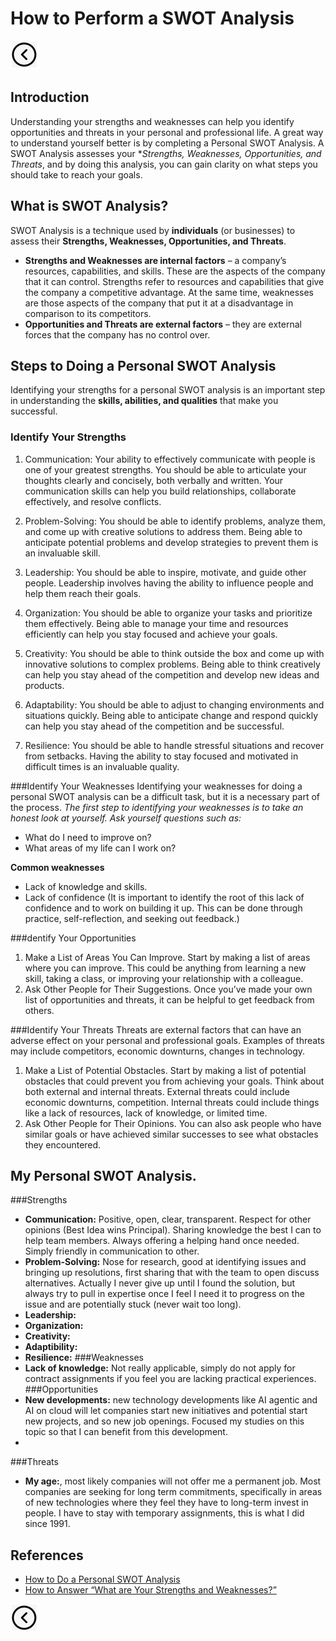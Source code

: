 # How to Perform a SWOT Analysis
[<img src="../images/back.png">](../README.md)

## Introduction
Understanding your strengths and weaknesses can help you identify opportunities and threats in your personal and professional life. A great way to understand yourself better is by completing a Personal SWOT Analysis. A SWOT Analysis assesses your **Strengths, Weaknesses, Opportunities, and Threats*, and by doing this analysis, you can gain clarity on what steps you should take to reach your goals.

## What is SWOT Analysis?
SWOT Analysis is a technique used by **individuals** (or businesses) to assess their **Strengths, Weaknesses, Opportunities, and Threats**.
- **Strengths and Weaknesses are internal factors** – a company’s resources, capabilities, and skills. These are the aspects of the company that it can control. Strengths refer to resources and capabilities that give the company a competitive advantage. At the same time, weaknesses are those aspects of the company that put it at a disadvantage in comparison to its competitors.
- **Opportunities and Threats are external factors** – they are external forces that the company has no control over.

## Steps to Doing a Personal SWOT Analysis
Identifying your strengths for a personal SWOT analysis is an important step in understanding the **skills, abilities, and qualities** that make you successful.

### Identify Your Strengths
1. Communication:
   Your ability to effectively communicate with people is one of your greatest strengths. You should be able to articulate your thoughts clearly and concisely, both verbally and written. Your communication skills can help you build relationships, collaborate effectively, and resolve conflicts.

2. Problem-Solving:
   You should be able to identify problems, analyze them, and come up with creative solutions to address them. Being able to anticipate potential problems and develop strategies to prevent them is an invaluable skill.

3. Leadership:
   You should be able to inspire, motivate, and guide other people. Leadership involves having the ability to influence people and help them reach their goals.

4. Organization:
   You should be able to organize your tasks and prioritize them effectively. Being able to manage your time and resources efficiently can help you stay focused and achieve your goals.

5. Creativity:
   You should be able to think outside the box and come up with innovative solutions to complex problems. Being able to think creatively can help you stay ahead of the competition and develop new ideas and products.

6. Adaptability:
   You should be able to adjust to changing environments and situations quickly. Being able to anticipate change and respond quickly can help you stay ahead of the competition and be successful.

7. Resilience:
   You should be able to handle stressful situations and recover from setbacks. Having the ability to stay focused and motivated in difficult times is an invaluable quality.

###Identify Your Weaknesses
Identifying your weaknesses for doing a personal SWOT analysis can be a difficult task, but it is a necessary part of the process.
*The first step to identifying your weaknesses is to take an honest look at yourself. Ask yourself questions such as:*
- What do I need to improve on?
- What areas of my life can I work on?

**Common weaknesses**
- Lack of knowledge and skills.
- Lack of confidence (It is important to identify the root of this lack of confidence and to work on building it up. This can be done through practice, self-reflection, and seeking out feedback.)

###dentify Your Opportunities
1. Make a List of Areas You Can Improve. Start by making a list of areas where you can improve. This could be anything from learning a new skill, taking a class, or improving your relationship with a colleague.
2. Ask Other People for Their Suggestions. Once you’ve made your own list of opportunities and threats, it can be helpful to get feedback from others.

###Identify Your Threats
Threats are external factors that can have an adverse effect on your personal and professional goals.  Examples of threats may include competitors, economic downturns, changes in technology.
1. Make a List of Potential Obstacles. Start by making a list of potential obstacles that could prevent you from achieving your goals. Think about both external and internal threats. External threats could include economic downturns, competition. Internal threats could include things like a lack of resources, lack of knowledge, or limited time.
2. Ask Other People for Their Opinions. You can also ask people who have similar goals or have achieved similar successes to see what obstacles they encountered.

## My Personal SWOT Analysis.
###Strengths
- **Communication:** Positive, open, clear, transparent. Respect for other opinions (Best Idea wins Principal). Sharing knowledge the best I can to help team members. Always offering a helping hand once needed. Simply friendly in communication to other.
- **Problem-Solving:** Nose for research, good at identifying issues and bringing up resolutions, first sharing that with the team to open discuss alternatives. Actually I never give up until I found the solution, but always try to pull in expertise once I feel I need it to progress on the issue and are potentially stuck (never wait too long).
- **Leadership:**
- **Organization:** 
- **Creativity:**
- **Adaptibility:**
- **Resilience:**
###Weaknesses
- **Lack of knowledge:** Not really applicable, simply do not apply for contract assignments if you feel you are lacking practical experiences.
###Opportunities
- **New developments:** new technology developments like AI agentic and AI on cloud will let companies start new initiatives and potential start new projects, and so new job openings. Focused my studies on this topic so that I can benefit from this development.
- 
###Threats
- **My age:**, most likely companies will not offer me a permanent job. Most companies are seeking for long term commitments, specifically in areas of new technologies where they feel they have to long-term invest in people. I have to stay with temporary assignments, this is what I did since 1991.



## References
- [How to Do a Personal SWOT Analysis](https://www.geeksforgeeks.org/personal-swot-analysis-with-examples/)
- [How to Answer “What are Your Strengths and Weaknesses?”](https://www.geeksforgeeks.org/how-to-answer-what-are-your-strengths-and-weaknesses/)

[<img src="../images/back.png">](../README.md)